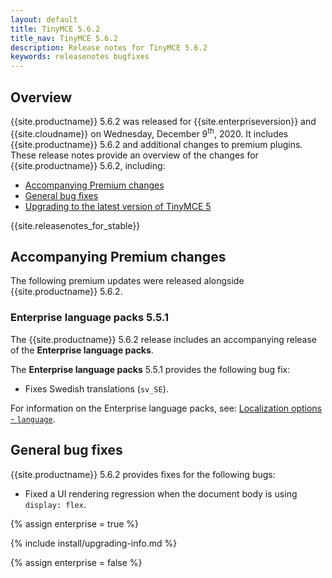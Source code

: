 ```yaml
---
layout: default
title: TinyMCE 5.6.2
title_nav: TinyMCE 5.6.2
description: Release notes for TinyMCE 5.6.2
keywords: releasenotes bugfixes
---
```


## Overview

{{site.productname}} 5.6.2 was released for {{site.enterpriseversion}} and {{site.cloudname}} on Wednesday, December 9<sup>th</sup>, 2020. It includes {{site.productname}} 5.6.2 and additional changes to premium plugins. These release notes provide an overview of the changes for {{site.productname}} 5.6.2, including:

- [Accompanying Premium changes](#accompanyingpremiumchanges)
- [General bug fixes](#generalbugfixes)
- [Upgrading to the latest version of TinyMCE 5](#upgradingtothelatestversionoftinymce5)

{{site.releasenotes_for_stable}}

## Accompanying Premium changes

The following premium updates were released alongside {{site.productname}} 5.6.2.

### Enterprise language packs 5.5.1

The {{site.productname}} 5.6.2 release includes an accompanying release of the **Enterprise language packs**.

The **Enterprise language packs** 5.5.1 provides the following bug fix:

- Fixes Swedish translations (`sv_SE`).

For information on the Enterprise language packs, see: [Localization options - `language`]({{site.baseurl}}/configure/localization/#language).

## General bug fixes

{{site.productname}} 5.6.2 provides fixes for the following bugs:

- Fixed a UI rendering regression when the document body is using `display: flex`.

{% assign enterprise = true %}

{% include install/upgrading-info.md %}

{% assign enterprise = false %}

